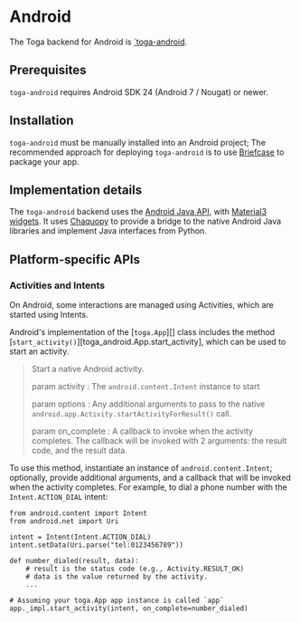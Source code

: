 # Android

The Toga backend for Android is
[`toga-android](https://github.com/beeware/toga/tree/main/android).

## Prerequisites

`toga-android` requires Android SDK 24 (Android 7 / Nougat) or newer.

## Installation

`toga-android` must be manually installed into an Android project; The
recommended approach for deploying `toga-android` is to use
[Briefcase](https://briefcase.readthedocs.org) to package your app.

## Implementation details

The `toga-android` backend uses the [Android Java
API](https://developer.android.com/reference), with [Material3
widgets](https://m3.material.io). It uses
[Chaquopy](https://chaquo.com/chaquopy/) to provide a bridge to the
native Android Java libraries and implement Java interfaces from Python.

## Platform-specific APIs

### Activities and Intents

On Android, some interactions are managed using Activities, which are
started using Intents.

Android's implementation of the [`toga.App`][]
class includes the method
[`start_activity()`][toga_android.App.start_activity],
which can be used to start an activity.

> Start a native Android activity.
>
> param activity
> :   The `android.content.Intent` instance to start
>
> param options
> :   Any additional arguments to pass to the native
>     `android.app.Activity.startActivityForResult()` call.
>
> param on_complete
> :   A callback to invoke when the activity completes. The callback
>     will be invoked with 2 arguments: the result code, and the result
>     data.

To use this method, instantiate an instance of `android.content.Intent`;
optionally, provide additional arguments, and a callback that will be
invoked when the activity completes. For example, to dial a phone number
with the `Intent.ACTION_DIAL` intent:

    from android.content import Intent
    from android.net import Uri

    intent = Intent(Intent.ACTION_DIAL)
    intent.setData(Uri.parse("tel:0123456789"))

    def number_dialed(result, data):
        # result is the status code (e.g., Activity.RESULT_OK)
        # data is the value returned by the activity.
        ...

    # Assuming your toga.App app instance is called `app`
    app._impl.start_activity(intent, on_complete=number_dialed)
